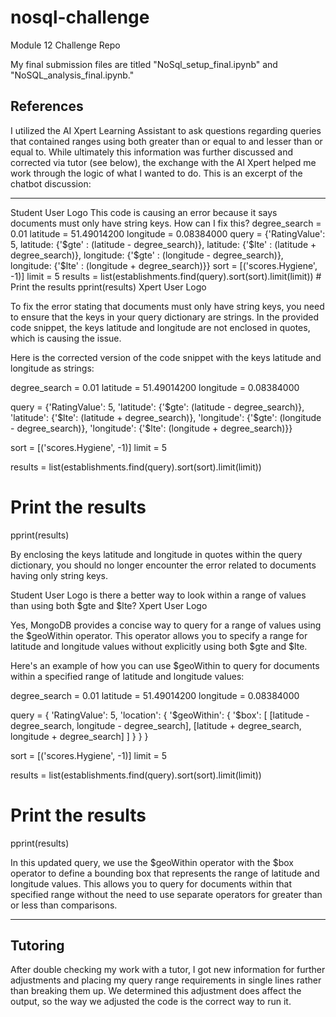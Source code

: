 # nosql-challenge
Module 12 Challenge Repo

My final submission files are titled "NoSql_setup_final.ipynb" and "NoSQL_analysis_final.ipynb."

## References

I utilized the AI Xpert Learning Assistant to ask questions regarding queries that contained ranges using both greater than or equal to and lesser than or equal to. While ultimately this information was further discussed and corrected via tutor (see below), the exchange with the AI Xpert helped me work through the logic of what I wanted to do. This is an excerpt of the chatbot discussion:


---------------


Student User Logo
This code is causing an error because it says documents must only have string keys. How can I fix this? degree_search = 0.01 latitude = 51.49014200 longitude = 0.08384000 query = {'RatingValue': 5, latitude: {'$gte' : (latitude - degree_search)}, latitude: {'$lte' : (latitude + degree_search)}, longitude: {'$gte' : (longitude - degree_search)}, longitude: {'$lte' : (longitude + degree_search)}} sort = [('scores.Hygiene', -1)] limit = 5 results = list(establishments.find(query).sort(sort).limit(limit)) # Print the results pprint(results)
Xpert User Logo

To fix the error stating that documents must only have string keys, you need to ensure that the keys in your query dictionary are strings. In the provided code snippet, the keys latitude and longitude are not enclosed in quotes, which is causing the issue.

Here is the corrected version of the code snippet with the keys latitude and longitude as strings:

degree_search = 0.01
latitude = 51.49014200
longitude = 0.08384000

query = {'RatingValue': 5, 'latitude': {'$gte': (latitude - degree_search)},
         'latitude': {'$lte': (latitude + degree_search)},
         'longitude': {'$gte': (longitude - degree_search)},
         'longitude': {'$lte': (longitude + degree_search)}}

sort = [('scores.Hygiene', -1)]
limit = 5

results = list(establishments.find(query).sort(sort).limit(limit))

# Print the results
pprint(results)


By enclosing the keys latitude and longitude in quotes within the query dictionary, you should no longer encounter the error related to documents having only string keys.

Student User Logo
is there a better way to look within a range of values than using both $gte and $lte?
Xpert User Logo

Yes, MongoDB provides a concise way to query for a range of values using the $geoWithin operator. This operator allows you to specify a range for latitude and longitude values without explicitly using both $gte and $lte.

Here's an example of how you can use $geoWithin to query for documents within a specified range of latitude and longitude values:

degree_search = 0.01
latitude = 51.49014200
longitude = 0.08384000

query = {
    'RatingValue': 5,
    'location': {
        '$geoWithin': {
            '$box': [
                [latitude - degree_search, longitude - degree_search],
                [latitude + degree_search, longitude + degree_search]
            ]
        }
    }
}

sort = [('scores.Hygiene', -1)]
limit = 5

results = list(establishments.find(query).sort(sort).limit(limit))

# Print the results
pprint(results)


In this updated query, we use the $geoWithin operator with the $box operator to define a bounding box that represents the range of latitude and longitude values. This allows you to query for documents within that specified range without the need to use separate operators for greater than or less than comparisons.

-------------

## Tutoring

After double checking my work with a tutor, I got new information for further adjustments and placing my query range requirements in single lines rather than breaking them up. We determined this adjustment does affect the output, so the way we adjusted the code is the correct way to run it.